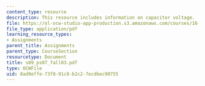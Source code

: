 ```yaml
---
content_type: resource
description: This resource includes information on capacitor voltage.
file: https://ol-ocw-studio-app-production.s3.amazonaws.com/courses/16-01-unified-engineering-i-ii-iii-iv-fall-2005-spring-2006/8ad9effe73f891c8b2c27ecdbec90755_s09_ps07_fall03.pdf
file_type: application/pdf
learning_resource_types:
- Assignments
parent_title: Assignments
parent_type: CourseSection
resourcetype: Document
title: s09_ps07_fall03.pdf
type: OCWFile
uid: 8ad9effe-73f8-91c8-b2c2-7ecdbec90755
---
```

